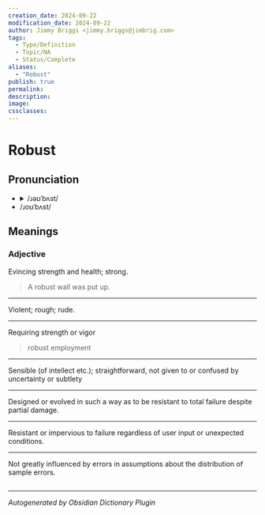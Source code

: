 ```yaml
---
creation_date: 2024-09-22
modification_date: 2024-09-22
author: Jimmy Briggs <jimmy.briggs@jimbrig.com>
tags:
  - Type/Definition
  - Topic/NA
  - Status/Complete
aliases:
  - "Robust"
publish: true
permalink:
description:
image:
cssclasses:
---
```


# Robust

## Pronunciation

- <details><summary>/ɹəʊˈbʌst/</summary><audio controls><source src="https://api.dictionaryapi.dev/media/pronunciations/en/robust-uk.mp3"></audio></details>
- /ɹoʊˈbʌst/

## Meanings

### Adjective

Evincing strength and health; strong.

> A robust wall was put up.

---

Violent; rough; rude.

---

Requiring strength or vigor

> robust employment

---

Sensible (of intellect etc.); straightforward, not given to or confused by uncertainty or subtlety

---

Designed or evolved in such a way as to be resistant to total failure despite partial damage.

---

Resistant or impervious to failure regardless of user input or unexpected conditions.

---

Not greatly influenced by errors in assumptions about the distribution of sample errors.



## 



***

*Autogenerated by Obsidian Dictionary Plugin*

